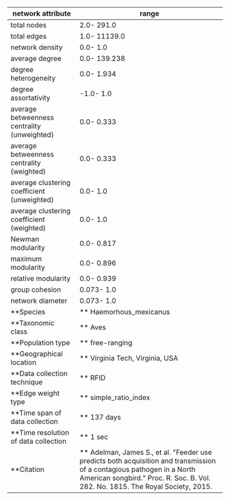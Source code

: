 network attribute|range
---|---
total nodes|2.0- 291.0
total edges|1.0- 11139.0
network density|0.0- 1.0
average degree|0.0- 139.238
degree heterogeneity|0.0- 1.934
degree assortativity|-1.0- 1.0
average betweenness centrality (unweighted)|0.0- 0.333
average betweenness centrality (weighted)|0.0- 0.333
average clustering coefficient (unweighted)|0.0- 1.0
average clustering coefficient (weighted)|0.0- 1.0
Newman modularity|0.0- 0.817
maximum modularity|0.0- 0.896
relative modularity|0.0- 0.939
group cohesion|0.073- 1.0
network diameter|0.073- 1.0
**Species|** Haemorhous_mexicanus
**Taxonomic class|** Aves
**Population type|** free-ranging
**Geographical location|** Virginia Tech, Virginia, USA
**Data collection technique|** RFID
**Edge weight type|** simple_ratio_index
**Time span of data collection|** 137 days
**Time resolution of data collection|** 1 sec
**Citation|** Adelman, James S., et al. "Feeder use predicts both acquisition and transmission of a contagious pathogen in a North American songbird." Proc. R. Soc. B. Vol. 282. No. 1815. The Royal Society, 2015.